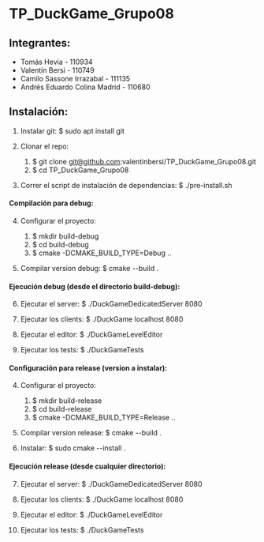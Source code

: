 # TP_DuckGame_Grupo08

## Integrantes:

- Tomás Hevia - 110934
- Valentín Bersi - 110749
- Camilo Sassone Irrazabal - 111135
- Andrés Eduardo Colina Madrid - 110680

## Instalación:

1. Instalar git: $ sudo apt install git

2. Clonar el repo:
    1. $ git clone git@github.com:valentinbersi/TP_DuckGame_Grupo08.git
    2. $ cd TP_DuckGame_Grupo08

3. Correr el script de instalación de dependencias: $ ./pre-install.sh

#### Compilación para debug:

4. Configurar el proyecto:
    1. $ mkdir build-debug
    2. $ cd build-debug
    3. $ cmake -DCMAKE_BUILD_TYPE=Debug ..

5. Compilar version debug: $ cmake --build .

#### Ejecución debug (desde el directorio build-debug):

6. Ejecutar el server: $ ./DuckGameDedicatedServer 8080

7. Ejecutar los clients: $ ./DuckGame localhost 8080

8. Ejecutar el editor: $ ./DuckGameLevelEditor

9. Ejecutar los tests: $ ./DuckGameTests

#### Configuración para release (version a instalar):

4. Configurar el proyecto:
    1. $ mkdir build-release
    2. $ cd build-release
    3. $ cmake -DCMAKE_BUILD_TYPE=Release ..

5. Compilar version release: \$ cmake --build .

6. Instalar: \$ sudo cmake --install .

#### Ejecución release (desde cualquier directorio):

7. Ejecutar el server: $ ./DuckGameDedicatedServer 8080

8. Ejecutar los clients: $ ./DuckGame localhost 8080

9. Ejecutar el editor: $ ./DuckGameLevelEditor

10. Ejecutar los tests: $ ./DuckGameTests
